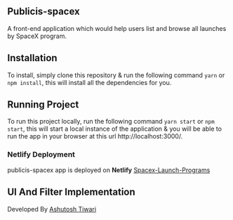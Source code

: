 ## Publicis-spacex

A front-end application which would help users list and browse all launches by SpaceX program.

## Installation

To install, simply clone this repository & run the following command `yarn` or `npm install`, this will install all the dependencies for you.

## Running Project

To run this project locally, run the following command `yarn start` or `npm start`, this will start a local instance of the application & you will be able to run the app in your browser at this url http://localhost:3000/.

### Netlify Deployment

publicis-spacex app is deployed on **Netlify** [Spacex-Launch-Programs](https://quizzical-edison-2693b0.netlify.app/)

## UI And Filter Implementation

Developed By [Ashutosh Tiwari](https://github.com/tiwariak31)
